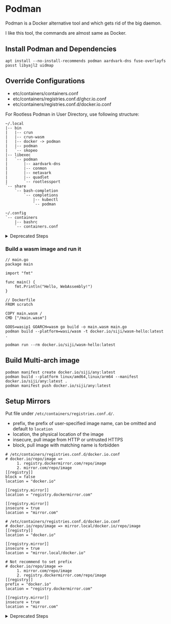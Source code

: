 # Podman

Podman is a Docker alternative tool and which gets rid of the big daemon.

I like this tool, the commands are almost same as Docker.

## Install Podman and Dependencies

```
apt install --no-install-recommends podman aardvark-dns fuse-overlayfs passt libyajl2 uidmap
```

## Override Configurations

* etc/containers/containers.conf
* etc/containers/registries.conf.d/ghcr.io.conf
* etc/containers/registries.conf.d/docker.io.conf

For Rootless Podman in User Directory, use following structure:

```
~/.local
|-- bin
|   |-- crun
|   |-- crun-wasm
|   |-- docker -> podman
|   |-- podman
|   `-- skopeo
|-- libexec
|   `-- podman
|       |-- aardvark-dns
|       |-- conmon
|       |-- netavark
|       |-- quadlet
|       `-- rootlessport
`-- share
    `-- bash-completion
        `-- completions
            |-- kubectl
            `-- podman

~/.config
`-- containers
    |-- bashrc
    `-- containers.conf
```

<details>
  <summary>Deprecated Steps</summary>

## Build Podman Binaries

Podman is stable enough in Debian and Ubuntu latest releases, I think I don't need to manually build it anymore.

Build all the Podman required binaries inside container.

```
apt install --no-install-recommends docker.io
docker run --rm -v $(pwd):/data docker.io/library/ubuntu:24.04 /data/build-podman.sh
apt purge docker.io containerd runc
rm -rf /var/lib/docker

rsync -a files/* /
```

For Rootless Podman:

* copy the binaries to `~/.local/{bin,lib,libexec}`
* copy the configuration to `~/.config/containers/containers.conf`
* append `. ~/.config/containers/bashrc` to your bashrc

## Install Podman Runtime Dependencies

```
apt install fuse-overlayfs passt libyajl2 uidmap
```

## Use wasm with Podman

### Rebuild crun with wasmedge runtime

Install wasmedge, you will get the header files, then build crun to enable wasmedge runtime:

```
git clone https://github.com/containers/crun
cd crun
./autogen.sh
./configure --with-wasmedge
make
cp crun /usr/bin/crun-wasm

crun-wasm -v
crun version 1.14.4
commit: a220ca661ce078f2c37b38c92e66cf66c012d9c1
rundir: /run/user/1000/crun
spec: 1.0.0
+SYSTEMD +SELINUX +APPARMOR +CAP +SECCOMP +EBPF +CRIU +WASM:wasmedge +YAJL
```
</details>

### Build a wasm image and run it

```
// main.go
package main

import "fmt"

func main() {
	fmt.Println("Hello, WebAssembly!")
}
```

```
// Dockerfile
FROM scratch

COPY main.wasm /
CMD ["/main.wasm"]
```

```
GOOS=wasip1 GOARCH=wasm go build -o main.wasm main.go
podman build --platform=wasi/wasm -t docker.io/siji/wasm-hello:latest .

podman run --rm docker.io/siji/wasm-hello:latest
```

## Build Multi-arch image

```
podman manifest create docker.io/siji/any:latest
podman build --platform linux/amd64,linux/arm64 --manifest docker.io/siji/any:latest .
podman manifest push docker.io/siji/any:latest
```

## Setup Mirrors

Put file under `/etc/containers/registries.conf.d/`.

* prefix, the prefix of user-specified image name, can be omitted and default to `location`
* location, the physical location of the image
* insecure, pull image from HTTP or untrusted HTTPS
* block, pull image with matching name is forbidden

```
# /etc/containers/registries.conf.d/docker.io.conf
# docker.io/repo/image =>
     1. registry.dockermirror.com/repo/image
     2. mirror.com/repo/image
[[registry]]
block = false
location = "docker.io"

[[registry.mirror]]
location = "registry.dockermirror.com"

[[registry.mirror]]
insecure = true
location = "mirror.com"
```

```
# /etc/containers/registries.conf.d/docker.io.conf
# docker.io/repo/image => mirror.local/docker.io/repo/image
[[registry]]
location = "docker.io"

[[registry.mirror]]
insecure = true
location = "mirror.local/docker.io"
```

```
# Not recommend to set prefix
# docker.io/repo/image =>
     1. mirror.com/repo/image
     2. registry.dockermirror.com/repo/image
[[registry]]
prefix = "docker.io"
location = "registry.dockermirror.com"

[[registry.mirror]]
insecure = true
location = "mirror.com"
```

<details>
  <summary>Deprecated Steps</summary>

## Build Podman

### Install Build Library

```
apt install \
  btrfs-progs \
  gcc \
  iptables \
  libassuan-dev \
  libbtrfs-dev \
  libc6-dev \
  libdevmapper-dev \
  libglib2.0-dev \
  libgpgme-dev \
  libgpg-error-dev \
  libprotobuf-dev \
  libprotobuf-c-dev \
  libseccomp-dev \
  libselinux1-dev \
  libsystemd-dev \
  make \
  pkg-config \
  uidmap
```

### Build conmon

NOTE: The pre-built binary has issues.

```
git clone https://github.com/containers/conmon
cd conmon
make

mkdir -p /usr/libexec/podman
cp bin/conmon /usr/libexec/podman/
```

### Build podman

```
git clone https://github.com/containers/podman
cd podman
make BUILDTAGS="selinux seccomp systemd"

cp bin/podman /usr/bin/

podman completion bash > /usr/share/bash-completion/completions/podman
```

### Build Skopeo

```
git clone https://github.com/containers/skopeo
cd skopeo
make bin/skopeo

cp bin/skopeo /usr/bin/
skopeo completion bash > /usr/share/bash-completion/completions/skopeo
```

### Install Helpers

```
CRUN_VERSION=$(curl -sSL https://api.github.com/repos/containers/crun/releases/latest | jq -r .tag_name)
curl -Lo /usr/bin/crun https://github.com/containers/crun/releases/download/${CRUN_VERSION}/crun-${CRUN_VERSION}-linux-amd64
chmod 755 /usr/bin/crun

curl -Lo /usr/libexec/podman/netavark.gz https://github.com/containers/netavark/releases/latest/download/netavark.gz
gunzip /usr/libexec/podman/netavark.gz

curl -Lo /usr/libexec/podman/aardvark-dns.gz https://github.com/containers/aardvark-dns/releases/latest/download/aardvark-dns.gz
gunzip /usr/libexec/podman/aardvark-dns.gz

curl -Lo /usr/libexec/podman/catatonit https://github.com/openSUSE/catatonit/releases/latest/download/catatonit.x86_64

chmod 755 /usr/libexec/podman/*
```

### Create Configuration files

* /etc/containers/policy.json
* /etc/containers/containers.conf
* /etc/containers/registries.conf

### On WSL2

由于 WSL2 内核不支持 nftables，因此需要将 iptables 设置为 legacy 模式。

```
update-alternatives --set iptables /usr/sbin/iptables-legacy
update-alternatives --set ip6tables /usr/sbin/ip6tables-legacy
```

### Rootless Podman

```
apt install fuse-overlayfs passt uidmap

vim ~/.config/containers/storage.conf
[storage]
  driver = "overlay"

[storage.options]
  mount_program = "/usr/bin/fuse-overlayfs"
```
</details>
